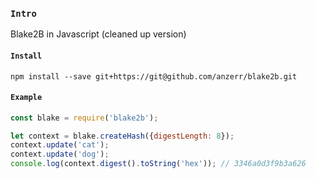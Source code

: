 
### `Intro`
Blake2B in Javascript (cleaned up version)

#### `Install`
```shell
npm install --save git+https://git@github.com/anzerr/blake2b.git
```

#### `Example`
```javascript
const blake = require('blake2b');

let context = blake.createHash({digestLength: 8});
context.update('cat');
context.update('dog');
console.log(context.digest().toString('hex')); // 3346a0d3f9b3a626
```